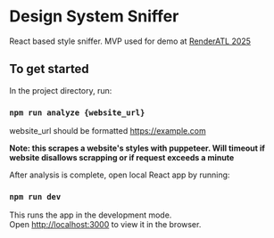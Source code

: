 # Design System Sniffer

React based style sniffer. MVP used for demo at [RenderATL 2025](https://www.renderatl.com/)

## To get started

In the project directory, run:

### `npm run analyze {website_url}`

website_url should be formatted https://example.com

**Note: this scrapes a website's styles with puppeteer. Will timeout if website disallows scrapping or if request exceeds a minute**

After analysis is complete, open local React app by running:

### `npm run dev`

This runs the app in the development mode.\
Open [http://localhost:3000](http://localhost:3000) to view it in the browser.
